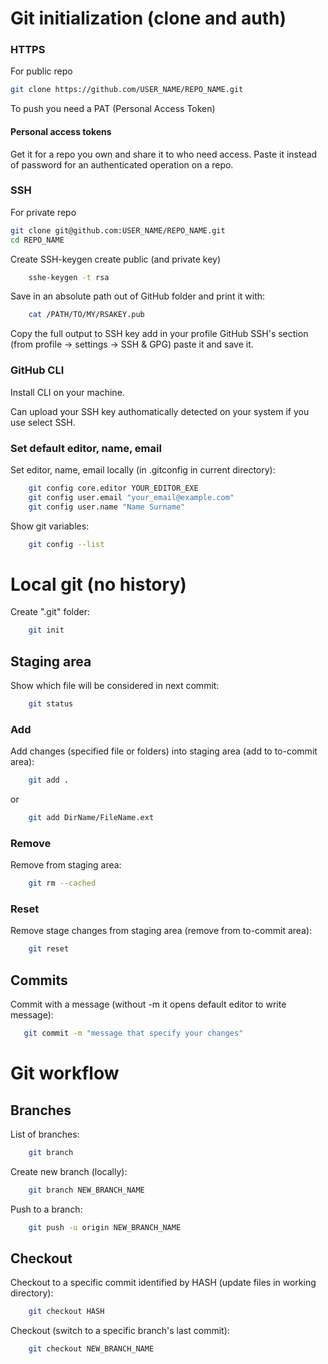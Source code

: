 # Git initialization (clone and auth)

### HTTPS

For public repo
```sh
git clone https://github.com/USER_NAME/REPO_NAME.git
```

To push you need a PAT (Personal Access Token)

#### Personal access tokens
Get it for a repo you own and share it to who need access.
Paste it instead of password for an authenticated operation on a repo.


### SSH
For private repo
```sh
git clone git@github.com:USER_NAME/REPO_NAME.git
cd REPO_NAME
```
Create SSH-keygen create public (and private key)
```sh
    sshe-keygen -t rsa
```
Save in an absolute path out of GitHub folder and print it with:
```sh
    cat /PATH/TO/MY/RSAKEY.pub
```
Copy the full output to SSH key add in your profile GitHub SSH's section (from profile -> settings -> SSH & GPG) paste it and save it.

### GitHub CLI

Install CLI on your machine.

Can upload your SSH key authomatically detected on your system if you use select SSH.


### Set default editor, name, email
Set editor, name, email locally (in .gitconfig in current directory):
```sh
    git config core.editor YOUR_EDITOR_EXE
    git config user.email "your_email@example.com"
    git config user.name "Name Surname"
```
Show git variables:
```sh
    git config --list
```

# Local git (no history)

Create ".git" folder:
```sh
    git init
```

## Staging area
Show which file will be considered in next commit:
```sh
    git status
```

### Add
Add changes (specified file or folders) into staging area (add to to-commit area):
```sh
    git add .
```
or
```sh
    git add DirName/FileName.ext
```
### Remove
Remove from staging area:
```sh
    git rm --cached
```

### Reset
Remove stage changes from staging area (remove from to-commit area):
```sh
    git reset
```

## Commits
Commit with a message (without -m it opens default editor to write message):
```sh
   git commit -m "message that specify your changes"
```

# Git workflow

## Branches

List of branches:
```sh
    git branch
```

Create new branch (locally):
```sh
    git branch NEW_BRANCH_NAME
```

Push to a branch:
```sh
    git push -u origin NEW_BRANCH_NAME
```

## Checkout
Checkout to a specific commit identified by HASH (update files in working directory):
```sh
    git checkout HASH
```
Checkout (switch to a specific branch's last commit):
```sh
    git checkout NEW_BRANCH_NAME
```